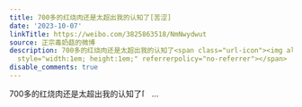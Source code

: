 ```yaml
---
title: 700多的红烧肉还是太超出我的认知了[苦涩]
date: '2023-10-07'
linkTitle: https://weibo.com/3825863518/NmNwydwut
source: 正宗毒奶菇的微博
description: 700多的红烧肉还是太超出我的认知了<span class="url-icon"><img alt="[苦涩]" src="https://face.t.sinajs.cn/t4/appstyle/expression/ext/normal/7e/2021_bitter_org.png"
  style="width:1em; height:1em;" referrerpolicy="no-referrer"></span>  ...
disable_comments: true
---
```

700多的红烧肉还是太超出我的认知了<span class="url-icon"><img alt="[苦涩]" src="https://face.t.sinajs.cn/t4/appstyle/expression/ext/normal/7e/2021_bitter_org.png" style="width:1em; height:1em;" referrerpolicy="no-referrer"></span>  ...